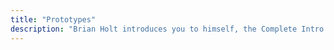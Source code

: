 ```yaml
---
title: "Prototypes"
description: "Brian Holt introduces you to himself, the Complete Intro to React version 6, and what you can expect to learn"
---
```

